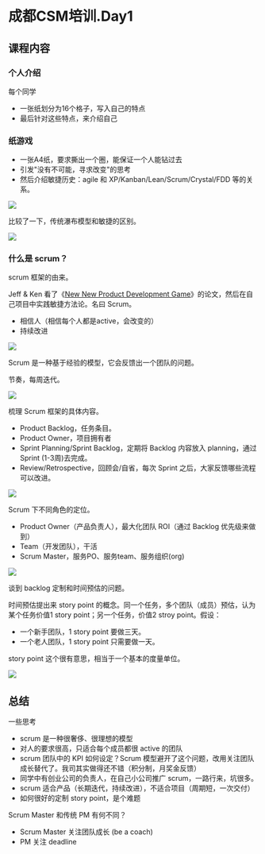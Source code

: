 # 成都CSM培训.Day1

## 课程内容

### 个人介绍

每个同学

 * 一张纸划分为16个格子，写入自己的特点
 * 最后针对这些特点，来介绍自己


### 纸游戏

 * 一张A4纸，要求撕出一个圈，能保证一个人能钻过去
 * 引发"没有不可能，寻求改变"的思考
 * 然后介绍敏捷历史：agile 和 XP/Kanban/Lean/Scrum/Crystal/FDD 等的关系。

![](images/2018_04_13_scrum_master_day_1/image_01.png)

比较了一下，传统瀑布模型和敏捷的区别。

![](images/2018_04_13_scrum_master_day_1/image_02.png)


### 什么是 scrum？

scrum 框架的由来。

Jeff & Ken 看了《[New New Product Development Game][1]》的论文，然后在自己项目中实践敏捷方法论。名曰 Scrum。

 * 相信人（相信每个人都是active，会改变的）
 * 持续改进

![](images/2018_04_13_scrum_master_day_1/image_03.png)

Scrum 是一种基于经验的模型，它会反馈出一个团队的问题。

节奏，每周迭代。

![](images/2018_04_13_scrum_master_day_1/image_04.png)

梳理 Scrum 框架的具体内容。

 * Product Backlog，任务条目。
 * Product Owner，项目拥有者
 * Sprint Planning/Sprint Backlog，定期将 Backlog 内容放入 planning，通过 Sprint (1-3周)去完成。
 * Review/Retrospective，回顾会/自省，每次 Sprint 之后，大家反馈哪些流程可以改进。

![](images/2018_04_13_scrum_master_day_1/image_05.png)

Scrum 下不同角色的定位。

 * Product Owner（产品负责人），最大化团队 ROI（通过 Backlog 优先级来做到）
 * Team（开发团队），干活
 * Scrum Master，服务PO、服务team、服务组织(org)

![](images/2018_04_13_scrum_master_day_1/image_06.png)

谈到 backlog 定制和时间预估的问题。

时间预估提出来 story point 的概念。同一个任务，多个团队（成员）预估，认为某个任务价值1 story point；另一个任务，价值2 stroy point。假设：

 * 一个新手团队，1 story point 要做三天。
 * 一个老人团队，1 story point 只需要做一天。

story point 这个很有意思，相当于一个基本的度量单位。

![](images/2018_04_13_scrum_master_day_1/image_07.png)


## 总结

一些思考

 * scrum 是一种很奢侈、很理想的模型
 * 对人的要求很高，只适合每个成员都很 active 的团队
 * scrum 团队中的 KPI 如何设定？Scrum 模型避开了这个问题，改用关注团队成长替代了。我司其实做得还不错（积分制，月奖金反馈）
 * 同学中有创业公司的负责人，在自己小公司推广 scrum，一路行来，坑很多。
 * scrum 适合产品（长期迭代，持续改进），不适合项目（周期短，一次交付）
 * 如何很好的定制 story point，是个难题

Scrum Master 和传统 PM 有何不同？

 * Scrum Master 关注团队成长 (be a coach)
 * PM 关注 deadline

[1]:https://hbr.org/1986/01/the-new-new-product-development-game

